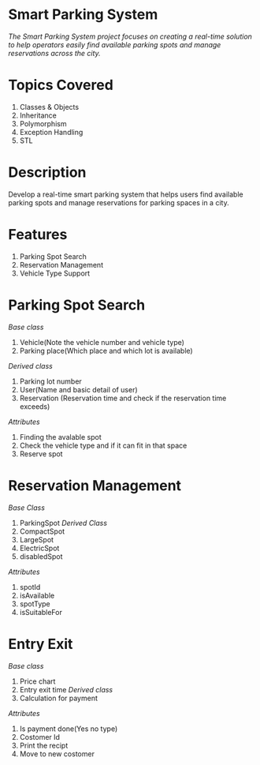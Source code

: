 # Smart Parking System
_The Smart Parking System project focuses on creating a real-time solution to help operators easily find available parking spots and manage reservations across the city._

# Topics Covered
1) Classes & Objects
2) Inheritance
3) Polymorphism
4) Exception Handling
5) STL

# Description
Develop a real-time smart parking system that helps users find available parking spots and manage reservations for parking spaces in a city.

# Features
1) Parking Spot Search
2) Reservation Management
3) Vehicle Type Support


# Parking Spot Search
  _Base class_
  1) Vehicle(Note the vehicle number and vehicle type)
  2) Parking place(Which place and which lot is available)


  _Derived class_
  1) Parking lot number
  2) User(Name and basic detail of user)
  3) Reservation (Reservation time and check if the reservation time exceeds)
  
  
  _Attributes_
  1) Finding the avalable spot
  2) Check the vehicle type and if it can fit in that space
  3) Reserve spot


# Reservation Management
  _Base Class_
  1) ParkingSpot
  _Derived Class_
  1) CompactSpot
  2) LargeSpot
  3) ElectricSpot
  4) disabledSpot


  _Attributes_
  1) spotId
  2) isAvailable
  3) spotType
  4) isSuitableFor


# Entry Exit
  _Base class_
  1) Price chart
  2) Entry exit time
  _Derived class_
  1) Calculation for payment

  _Attributes_
  1) Is payment done(Yes no type)
  2) Costomer Id
  3) Print the recipt
  4) Move to new costomer
